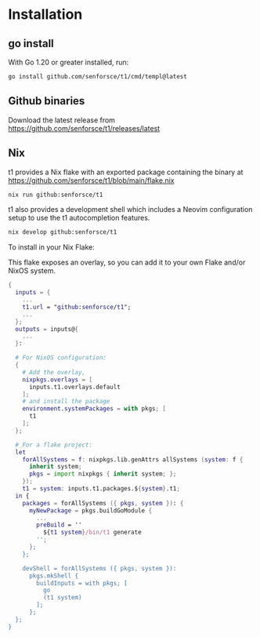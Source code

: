 # Installation

## go install

With Go 1.20 or greater installed, run:

```sh
go install github.com/senforsce/t1/cmd/templ@latest
```

## Github binaries

Download the latest release from https://github.com/senforsce/t1/releases/latest

## Nix

t1 provides a Nix flake with an exported package containing the binary at https://github.com/senforsce/t1/blob/main/flake.nix

```sh
nix run github:senforsce/t1
```

t1 also provides a development shell which includes a Neovim configuration setup to use the t1 autocompletion features.

```sh
nix develop github:senforsce/t1
```

To install in your Nix Flake:

This flake exposes an overlay, so you can add it to your own Flake and/or NixOS system.

```nix
{
  inputs = {
    ...
    t1.url = "github:senforsce/t1";
    ...
  };
  outputs = inputs@{
    ...
  }:

  # For NixOS configuration:
  {
    # Add the overlay,
    nixpkgs.overlays = [
      inputs.t1.overlays.default
    ];
    # and install the package
    environment.systemPackages = with pkgs; [
      t1
    ];
  };

  # For a flake project:
  let
    forAllSystems = f: nixpkgs.lib.genAttrs allSystems (system: f {
      inherit system;
      pkgs = import nixpkgs { inherit system; };
    });
    t1 = system: inputs.t1.packages.${system}.t1;
  in {
    packages = forAllSystems ({ pkgs, system }): {
      myNewPackage = pkgs.buildGoModule {
        ...
        preBuild = ''
          ${t1 system}/bin/t1 generate
        '';
      };
    };

    devShell = forAllSystems ({ pkgs, system }):
      pkgs.mkShell {
        buildInputs = with pkgs; [
          go
          (t1 system)
        ];
      };
  };
}
```
